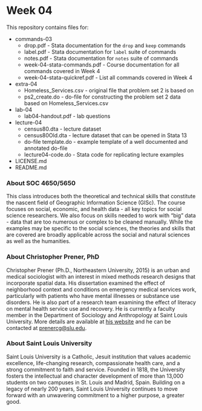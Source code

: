 # Week 04

This repository contains files for:
- commands-03
  - drop.pdf - Stata documentation for the `drop` and `keep` commands
  - label.pdf - Stata documentation for `label` suite of commands
  - notes.pdf - Stata documentation for `notes` suite of commands
  - week-04-stata-commands.pdf - Course documentation for all commands covered in Week 4
  - week-04-stata-quickref.pdf - List all commands covered in Week 4
- extra-04
  - Homeless_Services.csv - original file that problem set 2 is based on
  - ps2_create.do - do-file for constructing the problem set 2 data based on Homeless_Services.csv
- lab-04
  - lab04-handout.pdf - lab questions
- lecture-04
  - census80.dta - lecture dataset
  - census80Old.dta - lecture dataset that can be opened in Stata 13
  - do-file template.do - example template of a well documented and annotated do-file
  - lecture04-code.do - Stata code for replicating lecture examples
- LICENSE.md
- README.md

### About SOC 4650/5650
This class introduces both the theoretical and technical skills that constitute the nascent field of Geographic Information Science (GISc). The course focuses on social, economic, and health data - all key topics for social science researchers. We also focus on skills needed to work with “big” data - data that are too numerous or complex to be cleaned manually. While the examples may be specific to the social sciences, the theories and skills that are covered are broadly applicable across the social and natural sciences as well as the humanities. 

### About Christopher Prener, PhD
Christopher Prener (Ph.D., Northeastern University, 2015) is an urban and medical sociologist with an interest in mixed methods research designs that incorporate spatial data. His dissertation examined the effect of neighborhood context and conditions on emergency medical services work, particularly with patients who have mental illnesses or substance use disorders. He is also part of a research team examining the effect of literacy on mental health service use and recovery. He is currently a faculty member in the Department of Sociology and Anthropology at Saint Louis University. More details are available at [his website](http://www.chrisprener.net) and he can be contacted at [prenercg@slu.edu](mailto:prenercg@slu.edu).

### About Saint Louis University
Saint Louis University is a Catholic, Jesuit institution that values academic excellence, life-changing research, compassionate health care, and a strong commitment to faith and service. Founded in 1818, the University fosters the intellectual and character development of more than 13,000 students on two campuses in St. Louis and Madrid, Spain. Building on a legacy of nearly 200 years, Saint Louis University continues to move forward with an unwavering commitment to a higher purpose, a greater good.